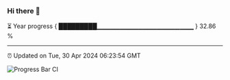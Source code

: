 ### Hi there 👋

⏳ Year progress { █████████▁▁▁▁▁▁▁▁▁▁▁▁▁▁▁▁▁▁▁▁▁ } 32.86 %

---

⏰ Updated on Tue, 30 Apr 2024 06:23:54 GMT

![Progress Bar CI](https://github.com/ZhaoGui/ZhaoGui/workflows/Progress%20Bar%20CI/badge.svg)
